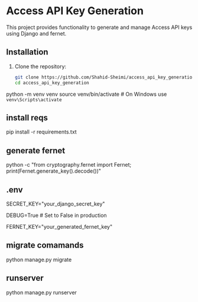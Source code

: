 # Access API Key Generation

This project provides functionality to generate and manage Access API keys using Django and fernet.

## Installation

1. Clone the repository:
   ```bash
   git clone https://github.com/Shahid-Sheimi/access_api_key_generation
   cd access_api_key_generation
python -m venv venv
source venv/bin/activate  # On Windows use `venv\Scripts\activate`
## install reqs
pip install -r requirements.txt
## generate fernet
python -c "from cryptography.fernet import Fernet; print(Fernet.generate_key().decode())"

## .env
SECRET_KEY="your_django_secret_key"

DEBUG=True  # Set to False in production

FERNET_KEY="your_generated_fernet_key"

## migrate comamands
python manage.py migrate
## runserver 
python manage.py runserver
